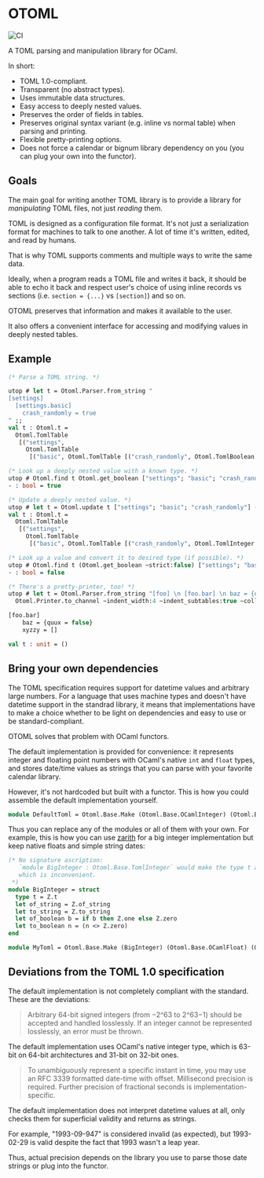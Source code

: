 # OTOML

![CI](https://github.com/dmbaturin/otoml/actions/workflows/main.yml/badge.svg)

A TOML parsing and manipulation library for OCaml.

In short:

* TOML 1.0-compliant.
* Transparent (no abstract types).
* Uses immutable data structures.
* Easy access to deeply nested values.
* Preserves the order of fields in tables.
* Preserves original syntax variant (e.g. inline vs normal table) when parsing and printing.
* Flexible pretty-printing options.
* Does not force a calendar or bignum library dependency on you (you can plug your own into the functor).

## Goals

The main goal for writing another TOML library is to provide a library for _manipulating_ TOML files, not just _reading_ them.

TOML is designed as a configuration file format.
It's not just a serialization format for machines to talk to one another.
A lot of time it's written, edited, and read by humans.

That is why TOML supports comments and multiple ways to write the same data. 

Ideally, when a program reads a TOML file and writes it back, it should be able to echo it back and respect
user's choice of using inline records vs sections (i.e. `section = {...}` vs `[section]`) and so on.

OTOML preserves that information and makes it available to the user.

It also offers a convenient interface for accessing and modifying values in deeply nested tables.

## Example

```ocaml
(* Parse a TOML string. *)

utop # let t = Otoml.Parser.from_string "
[settings]
  [settings.basic]
    crash_randomly = true
" ;;
val t : Otoml.t =
  Otoml.TomlTable
   [("settings",
     Otoml.TomlTable
      [("basic", Otoml.TomlTable [("crash_randomly", Otoml.TomlBoolean true)])])]

(* Look up a deeply nested value with a known type. *)
utop # Otoml.find t Otoml.get_boolean ["settings"; "basic"; "crash_randomly"] ;;
- : bool = true

(* Update a deeply nested value. *)
utop # let t = Otoml.update t ["settings"; "basic"; "crash_randomly"] (Some (Otoml.TomlInteger 0)) ;;
val t : Otoml.t =
  Otoml.TomlTable
   [("settings",
     Otoml.TomlTable
      [("basic", Otoml.TomlTable [("crash_randomly", Otoml.TomlInteger 0)])])]

(* Look up a value and convert it to desired type (if possible). *)
utop # Otoml.find t (Otoml.get_boolean ~strict:false) ["settings"; "basic"; "crash_randomly"] ;;
- : bool = false

(* There's a pretty-printer, too! *)
utop # let t = Otoml.Parser.from_string "[foo] \n [foo.bar] \n baz = {quux = false} \n xyzzy = [ ] \n" |>
  Otoml.Printer.to_channel ~indent_width:4 ~indent_subtables:true ~collapse_tables:true stdout ;;

[foo.bar]
    baz = {quux = false}
    xyzzy = []

val t : unit = ()
```

## Bring your own dependencies

The TOML specification requires support for datetime values and arbitrary large numbers.
For a language that uses machine types and doesn't have datetime support in the standrad library,
it means that implementations have to make a choice whether to be light on dependencies and easy to use
or be standard-compliant.

OTOML solves that problem with OCaml functors.

The default implementation is provided for convenience: it represents integer and floating point numbers
with OCaml's native `int` and `float` types, and stores date/time values as strings
that you can parse with your favorite calendar library.

However, it's not hardcoded but built with a functor.
This is how you could assemble the default implementation yourself.

```ocaml
module DefaultToml = Otoml.Base.Make (Otoml.Base.OCamlInteger) (Otoml.Base.OCamlFloat) (Otoml.Base.StringDate)
```

Thus you can replace any of the modules or all of them with your own.
For example, this is how you can use [zarith](https://opam.ocaml.org/packages/zarith/) for a big integer implementation
but keep native floats and simple string dates:

```ocaml
(* No signature ascription:
   `module BigInteger : Otoml.Base.TomlInteger` would make the type t abstract,
   which is inconvenient.
 *)
module BigInteger = struct
  type t = Z.t
  let of_string = Z.of_string
  let to_string = Z.to_string
  let of_boolean b = if b then Z.one else Z.zero
  let to_boolean n = (n <> Z.zero)
end

module MyToml = Otoml.Base.Make (BigInteger) (Otoml.Base.OCamlFloat) (Otoml.Base.StringDate)
```

## Deviations from the TOML 1.0 specification

The default implementation is not completely compliant with the standard. These are the deviations:

>Arbitrary 64-bit signed integers (from −2^63 to 2^63−1) should be accepted and handled losslessly.
>If an integer cannot be represented losslessly, an error must be thrown.

The default implementation uses OCaml's native integer type, which is 63-bit on 64-bit architectures and 31-bit on 32-bit ones.

>To unambiguously represent a specific instant in time, you may use an RFC 3339 formatted date-time with offset.
>Millisecond precision is required. Further precision of fractional seconds is implementation-specific.

The default implementation does not interpret datetime values at all,
only checks them for superficial validity and returns as strings.

For example, "1993-09-947" is considered invalid (as expected), but 1993-02-29 is valid despite the fact that 1993 wasn't a leap year.

Thus, actual precision depends on the library you use to parse those date strings or plug into the functor.
